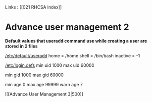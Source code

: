 Links : [[021 RHCSA Index]]

# Advance user management 2

**Default values that useradd command use while creating a user are stored in 2 files**

<u>/etc/default/useradd</u>
home = /home
shell = /bin/bash
inactive = -1

<u>/etc/login.defs</u>
min uid 1000
max uid 60000


min gid 1000
max gid 60000


min age 0
max age 99999
warn age 7

![[Advance User Management 3|500]]